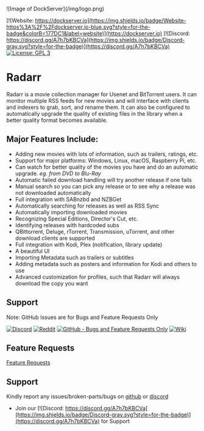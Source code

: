 <br />
![Image of DockServer](/img/logo.png)

[![Website: https://dockserver.io](https://img.shields.io/badge/Website-https%3A%2F%2Fdockserver.io-blue.svg?style=for-the-badge&colorB=177DC1&label=website)](https://dockserver.io)
[![Discord: https://discord.gg/A7h7bKBCVa](https://img.shields.io/badge/Discord-gray.svg?style=for-the-badge)](https://discord.gg/A7h7bKBCVa)
[![License: GPL 3](https://img.shields.io/badge/License-GPL%203-blue.svg?style=for-the-badge&colorB=177DC1&label=license)](LICENSE)

# Radarr

Radarr is a movie collection manager for Usenet and BitTorrent users. It can monitor multiple RSS feeds for new movies and will interface with clients and indexers to grab, sort, and rename them. It can also be configured to automatically upgrade the quality of existing files in the library when a better quality format becomes available.

## Major Features Include:

- Adding new movies with lots of information, such as trailers, ratings, etc.
- Support for major platforms: Windows, Linux, macOS, Raspberry Pi, etc.
- Can watch for better quality of the movies you have and do an automatic upgrade. _eg. from DVD to Blu-Ray_
- Automatic failed download handling will try another release if one fails
- Manual search so you can pick any release or to see why a release was not downloaded automatically
- Full integration with SABnzbd and NZBGet
- Automatically searching for releases as well as RSS Sync
- Automatically importing downloaded movies
- Recognizing Special Editions, Director's Cut, etc.
- Identifying releases with hardcoded subs
- QBittorrent, Deluge, rTorrent, Transmission, uTorrent, and other download clients are supported
- Full integration with Kodi, Plex (notification, library update)
- A beautiful UI
- Importing Metadata such as trailers or subtitles
- Adding metadata such as posters and information for Kodi and others to use
- Advanced customization for profiles, such that Radarr will always download the copy you want

## Support

Note: GitHub Issues are for Bugs and Feature Requests Only

[![Discord](https://img.shields.io/badge/discord-chat-7289DA.svg?maxAge=60)](https://radarr.video/discord)
[![Reddit](https://img.shields.io/badge/reddit-discussion-FF4500.svg?maxAge=60)](https://www.reddit.com/r/Radarr)
[![GitHub - Bugs and Feature Requests Only](https://img.shields.io/badge/github-issues-red.svg?maxAge=60)](https://github.com/Radarr/Radarr/issues)
[![Wiki](https://img.shields.io/badge/servarr-wiki-181717.svg?maxAge=60)](https://wiki.servarr.com/Radarr)

## Feature Requests

[Feature Requests](https://github.com/Radarr/Radarr/issues/new?assignees=&labels=Type%3A+Enhancement&template=feature_request.md&title=)

## Support

Kindly report any issues/broken-parts/bugs on [github](https://github.com/dockserver/dockserver/issues) or [discord](https://discord.gg/A7h7bKBCVa)

- Join our [![Discord: https://discord.gg/A7h7bKBCVa](https://img.shields.io/badge/Discord-gray.svg?style=for-the-badge)](https://discord.gg/A7h7bKBCVa) for Support
